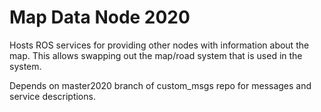 Map Data Node 2020
==================

Hosts ROS services for providing other nodes with information about the map.
This allows swapping out the map/road system that is used in the system.

Depends on master2020 branch of custom_msgs repo for messages and service 
descriptions.
